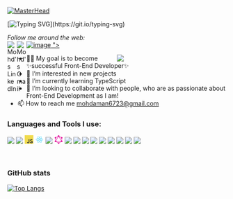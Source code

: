 [![MasterHead](https://qrangers.com/wp-content/uploads/2021/09/Banner-Introduction-to-3D-Animation.png)](https://rishavchanda.io)






<!-- ## Hey! I'm Tarun Ahirwar. <img src="https://media.giphy.com/media/hvRJCLFzcasrR4ia7z/giphy.gif" width="25px"> -->

[![Typing SVG](https://readme-typing-svg.herokuapp.com?font=Luxurious+Roman&color=%2336BCF7&size=28&lines=Hey!+Its+Mohd+Aman;Front+End+Web+Developer...)](https://git.io/typing-svg)

<i>Follow me around the web:</i><br>
<a href="https://linkedin.com/in/myrat-charyyev">
![image](https://github.com/MohdAman000/MohdAman000/assets/146714027/4ff2ddf5-1b5c-4500-b41d-3910e0fbc5ef)
">
  <img align="left" alt="Mohd's LinkedIn" width="22px" src="https://user-images.githubusercontent.com/64637806/118018764-1c63f300-b350-11eb-879a-b1025a01ca4c.png" />
</a>
<a href="mailto:mohdaman6723@gmail.com">
  <img align="left" alt="Mohd's Gmail" width="22px" src="https://user-images.githubusercontent.com/64637806/118021483-2b987000-b353-11eb-803c-d2445eb01288.png" />
</a>

<img src="https://camo.githubusercontent.com/992babdffd8c74a1502de375fbdf7e4d54773242/68747470733a2f2f6d656469612e67697068792e636f6d2f6d656469612f53576f536b4e36447854737a71494b4571762f67697068792e676966" align="right" width="50%" />



- 👨‍💻 My goal is to become ✨successful Front-End Developer✨
- 👀 I’m interested in new projects
- 🌱 I’m currently learning TypeScript
- 💞️ I’m looking to collaborate with people, who are as passionate about Front-End Development as I am!
- 📫 How to reach me mohdaman6723@gmail.com





### Languages and Tools I use:

<code><img height="20" src="https://user-images.githubusercontent.com/64637806/118023878-f6415180-b355-11eb-940f-66432cfabac2.png"></code>
<code><img height="20" src="https://user-images.githubusercontent.com/64637806/118023881-f6d9e800-b355-11eb-8378-5fedd65fed8f.png"></code>
<code><img height="20" src="https://raw.githubusercontent.com/github/explore/80688e429a7d4ef2fca1e82350fe8e3517d3494d/topics/javascript/javascript.png"></code>
<code><img height="20" src="https://raw.githubusercontent.com/github/explore/80688e429a7d4ef2fca1e82350fe8e3517d3494d/topics/react/react.png"></code>
<code><img height="20" src="https://user-images.githubusercontent.com/64637806/118023895-f8a3ab80-b355-11eb-8e29-cfa06d2076d4.png"></code>
<code><img height="20" src="https://raw.githubusercontent.com/github/explore/5c058a388828bb5fde0bcafd4bc867b5bb3f26f3/topics/graphql/graphql.png"></code>
<code><img height="20" src="https://user-images.githubusercontent.com/64637806/118023887-f7727e80-b355-11eb-82f2-636123b8098e.png"></code>
<code><img height="20" src="https://user-images.githubusercontent.com/64637806/118023888-f80b1500-b355-11eb-85b4-b072a8a395fa.png"></code>
<code><img height="20" src="https://user-images.githubusercontent.com/64637806/118023882-f7727e80-b355-11eb-9657-5d73609889dc.png"></code>
<code><img height="20" src="https://user-images.githubusercontent.com/64637806/118024503-aadb7300-b356-11eb-9d5b-f65acb4e014b.png"></code>
<code><img height="20" src="https://user-images.githubusercontent.com/64637806/118023892-f8a3ab80-b355-11eb-9d15-387bb21416ea.png"></code>
<code><img height="20" src="https://user-images.githubusercontent.com/64637806/118023890-f80b1500-b355-11eb-869c-83ffb7363a0a.png"></code>
<code><img height="20" src="https://user-images.githubusercontent.com/64637806/118023899-f93c4200-b355-11eb-85c5-ed1929c17f4c.png"></code>
<code><img height="20" src="https://user-images.githubusercontent.com/64637806/118023901-f93c4200-b355-11eb-967e-a2e6da5939cf.png"></code>
<code><img height="20" src="https://user-images.githubusercontent.com/64637806/118023904-f93c4200-b355-11eb-9d51-d8569f167498.png"></code>

<br>

### GitHub stats


[![Top Langs](https://github-readme-stats.vercel.app/api/top-langs/?username=charyyev2000&layout=compact)](https://github.com/anuraghazra/github-readme-stats)
